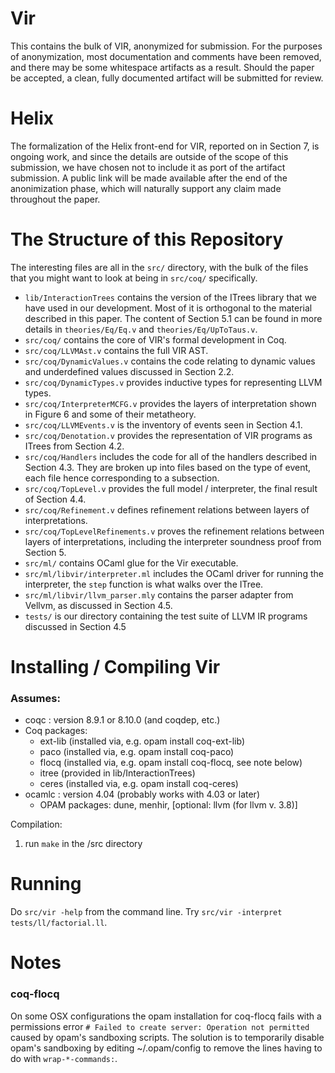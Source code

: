 # Vir

This contains the bulk of VIR, anonymized for submission. For the
purposes of anonymization, most documentation and comments have been
removed, and there may be some whitespace artifacts as a
result. Should the paper be accepted, a clean, fully documented
artifact will be submitted for review.

# Helix

The formalization of the Helix front-end for VIR, reported on in
Section 7, is ongoing work, and since the details are outside of the
scope of this submission, we have chosen not to include it as port of
the artifact submission. A public link will be made available after
the end of the anonimization phase, which will naturally support any
claim made throughout the paper.

# The Structure of this Repository

The interesting files are all in the `src/` directory, with the bulk
of the files that you might want to look at being in `src/coq/`
specifically.

- `lib/InteractionTrees` contains the version of the ITrees library that we have used in our development. 
   Most of it is orthogonal to the material described in this paper. The content of Section 5.1 can be found in more details in `theories/Eq/Eq.v` and `theories/Eq/UpToTaus.v`.
- `src/coq/` contains the core of VIR's formal development in Coq.
- `src/coq/LLVMAst.v` contains the full VIR AST.
- `src/coq/DynamicValues.v` contains the code relating to dynamic values and underdefined values discussed in Section 2.2.
- `src/coq/DynamicTypes.v` provides inductive types for representing LLVM types.
- `src/coq/InterpreterMCFG.v` provides the layers of interpretation shown in Figure 6 and some of their metatheory.
- `src/coq/LLVMEvents.v` is the inventory of events seen in Section 4.1.
- `src/coq/Denotation.v` provides the representation of VIR programs as ITrees from Section 4.2.
- `src/coq/Handlers` includes the code for all of the handlers described in Section 4.3. They are broken up into files based on the type of event, each file hence corresponding to a subsection.
- `src/coq/TopLevel.v` provides the full model / interpreter, the final result of Section 4.4.
- `src/coq/Refinement.v` defines refinement relations between layers of interpretations.
- `src/coq/TopLevelRefinements.v` proves the refinement relations between layers of interpretations, including the interpreter soundness proof from Section 5.
- `src/ml/` contains OCaml glue for the Vir executable.
- `src/ml/libvir/interpreter.ml` includes the OCaml driver for running the interpreter, the `step` function is what walks over the ITree.
- `src/ml/libvir/llvm_parser.mly` contains the parser adapter from Vellvm, as discussed in Section 4.5.
- `tests/` is our directory containing the test suite of LLVM IR programs discussed in Section 4.5

# Installing / Compiling Vir

### Assumes: 
  - coqc   : version 8.9.1 or 8.10.0 (and coqdep, etc.) 
  - Coq packages: 
    - ext-lib    (installed via, e.g. opam install coq-ext-lib)
    - paco       (installed via, e.g. opam install coq-paco)
    - flocq      (installed via, e.g. opam install coq-flocq, see note below) 
    - itree      (provided in lib/InteractionTrees)
    - ceres      (installed via, e.g. opam install coq-ceres)
- ocamlc : version 4.04    (probably works with 4.03 or later)
  - OPAM packages: dune, menhir, [optional: llvm  (for llvm v. 3.8)]

Compilation:

1. run `make` in the /src directory

# Running

Do `src/vir -help` from the command line.
Try `src/vir -interpret tests/ll/factorial.ll`.

# Notes

### coq-flocq

On some OSX configurations the opam installation for coq-flocq fails with a
permissions error `# Failed to create server: Operation not permitted` caused by
opam's sandboxing scripts.  The solution is to temporarily disable opam's
sandboxing by editing ~/.opam/config to remove the lines having to do with
`wrap-*-commands:`.


